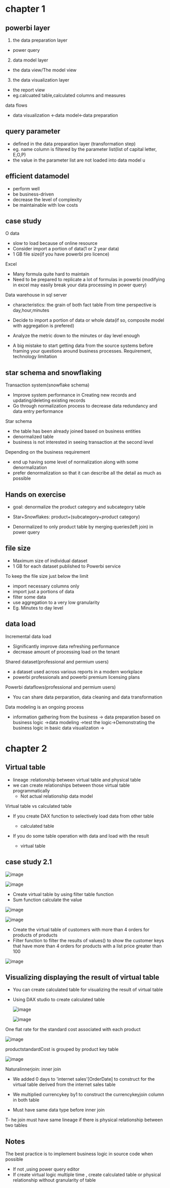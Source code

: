 

# chapter 1 
## powerbi layer

1. the data preparation layer
- power query

2. data model layer
- the data view/The model view 

3. the data visualization layer
- the report view
- eg.calcuated table,calculated columns and measures

data flows
- data visualization <-data model<-data preparation
 

## query parameter
- defined in the data preparation layer (transformation step)
-  eg. name column is filtered by the parameter list(list of capital letter, E,O,P)
- the value in the parameter list are not loaded into data model u

## efficient datamodel
- perform well
- be business-driven
- decrease the level of complexity
- be maintainable with low costs

## case study
O data
- slow to load because of online resource
- Consider import a portion of data(1 or 2 year data)
- 1 GB file size(if you have powerbi pro licence)

Excel
- Many formula quite hard to maintain
- Need to be prepared to replicate a lot of formulas in powerbi (modifying in excel may easily break your data processing in power query)

Data warehouse in sql server
- characteristics: the grain of both fact table From time perspective is  day,hour,minutes
- Decide to import a portion of data or whole data(if so, composite model with aggregation is prefered)
- Analyze the metric down to the minutes or day level enough

- A big mistake to start getting data from the source systems before framing your questions around business processes. Requirement, technology limitation


 ## star schema and snowflaking 

Transaction system(snowflake schema)
- Improve system performance in Creating new records and updating/deleting existing records
- Go through normalization process to decrease data redundancy and data entry performance

Star schema
- the table has been already joined based on business entities
- denormalized table
- business is not interested in seeing transaction at the second level

Depending on the business requirement
- end up having some level of normalization along with some denormalization
- prefer denormalization so that it can describe all the detail as much as possible


## Hands on exercise
- goal: denormalize the product category and subcategory table
- Star+Snowflakes: product+(subcategory+product category)

- Denormalized to only product table by merging queries(left join) in  power query



## file size
- Maximum size of individual dataset 
- 1 GB for each dataset published to Powerbi service

To keep the file size just below the limit
- import necessary columns only
- import just a portions of data 
- filter some data
- use aggregation to a very low granularity
- Eg. Minutes to day level


## data load
Incremental data load 
- Significantly improve data refreshing performance 
- decrease amount of processing load on the tenant


Shared dataset(professional and permium users)
- a dataset used across various reports in a modern workplace
- powerbi professionals and powerbi premium licensing plans


Powerbi dataflows(professional and permium users)
- You can share data perparation, data cleaning and data transformation

Data modeling is an ongoing process
- information gathering from the business -> data preparation based on business logic ->data modeling ->test the logic->Demonstrating the business logic in basic data visualization ->

# chapter 2
## Virtual table 
- lineage :relationship between virtual table and physical table
- we can create relationships between those virtual table programmatically
	- Not actual relationship data model

Virtual table  vs calculated table 

- If you create DAX function to selectively load data from other table
  - calculated table

- If you do some table operation with data and load with the result
  - virtual table

 ## case study 2.1
 
 ![image](https://github.com/user-attachments/assets/9005838e-f770-49f3-8f97-943848c036ec)

 ![image](https://github.com/user-attachments/assets/ed0c052f-fad7-45b3-bbef-f65338ed00f5)
 
 - Create  virtual table by using filter table function
 - Sum function calculate the value

![image](https://github.com/user-attachments/assets/41c33dcc-82af-446e-ad4e-6177aac68b9b)

![image](https://github.com/user-attachments/assets/3426c938-31c5-4a4e-98c5-ec1232b8c68f)

- Create the virtual table of customers with more than 4 orders for products of products
- Filter function to filter the results of values() to show the customer keys that have more than 4 orders for products with a list price greater than 100

![image](https://github.com/user-attachments/assets/ffe3dc67-c4c6-499f-a4e1-b9cfaea5cbb8)


## Visualizing displaying the result of virtual table
- You can create calculated table for visualizing the result of virtual table
- Using DAX studio to create calculated table

  ![image](https://github.com/user-attachments/assets/3928a593-3370-443c-8a52-4024515a4b8c)

  ![image](https://github.com/user-attachments/assets/34e862c4-52a9-48c3-9c39-e040dfc1d8cf)

One flat rate for the standard cost associated with each product

![image](https://github.com/user-attachments/assets/8525f33f-a490-4d61-b39c-a7fb02f8f3b1)

productstandardCost is grouped by  product key table


![image](https://github.com/user-attachments/assets/4223e77c-f704-47d8-8914-d5d2bea7c277)

Naturalinnerjoin: inner join
- We added 0 days to 'internet sales'[OrderDate] to construct for the virtual table derived from the internet sales table

- We multiplied currencykey by1  to construct the currencykeyjoin column in both table

- Must have same data type before inner join

T- he join must have same lineage if there is physical relationship between two tables


## Notes
The best practice is to implement business logic in source code when possible

- If not ,using power query editor
- If create virtual logic multiple time  , create calculated table or physical relationship without granularity of table


